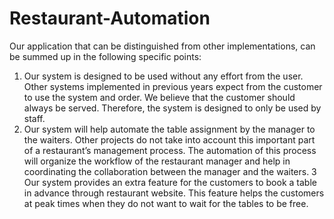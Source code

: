 # Restaurant-Automation

Our application that can be distinguished from other implementations, can be summed up in the
following specific points:
1. Our system is designed to be used without any effort from the user. Other systems
implemented in previous years expect from the customer to use the system and order. We believe
that the customer should always be served. Therefore, the system is designed to only be used by
staff.
2. Our system will help automate the table assignment by the manager to the waiters. Other
projects do not take into account this important part of a restaurant’s management process. The
automation of this process will organize the workflow of the restaurant manager and help in
coordinating the collaboration between the manager and the waiters.
3 Our system provides an extra feature for the customers to book a table in advance through
restaurant website. This feature helps the customers at peak times when they do not want to wait
for the tables to be free.
